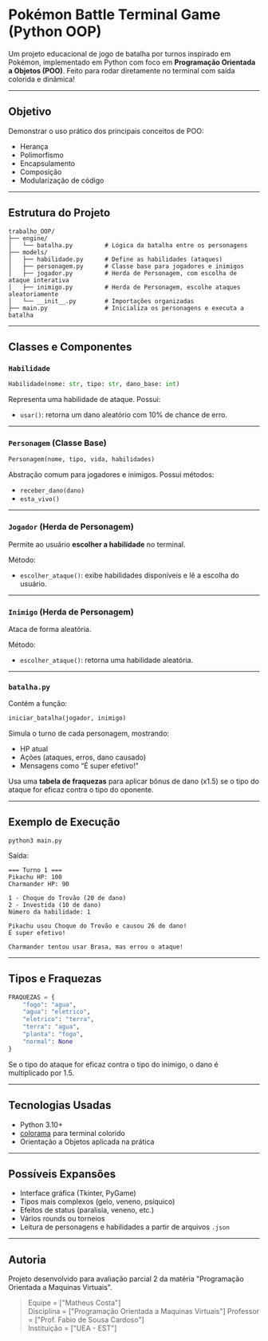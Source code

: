 # Pokémon Battle Terminal Game (Python OOP)

Um projeto educacional de jogo de batalha por turnos inspirado em Pokémon, implementado em Python com foco em **Programação Orientada a Objetos (POO)**. Feito para rodar diretamente no terminal com saída colorida e dinâmica!

---

## Objetivo

Demonstrar o uso prático dos principais conceitos de POO:
- Herança
- Polimorfismo
- Encapsulamento
- Composição
- Modularização de código

---

## Estrutura do Projeto

```
trabalho_OOP/
├── engine/
│   └── batalha.py         # Lógica da batalha entre os personagens
├── models/
│   ├── habilidade.py      # Define as habilidades (ataques)
│   ├── personagem.py      # Classe base para jogadores e inimigos
│   ├── jogador.py         # Herda de Personagem, com escolha de ataque interativa
│   ├── inimigo.py         # Herda de Personagem, escolhe ataques aleatoriamente
│   └── __init__.py        # Importações organizadas
├── main.py                # Inicializa os personagens e executa a batalha
```

---

## Classes e Componentes

### `Habilidade`
```python
Habilidade(nome: str, tipo: str, dano_base: int)
```
Representa uma habilidade de ataque. Possui:
- `usar()`: retorna um dano aleatório com 10% de chance de erro.

---

### `Personagem` (Classe Base)
```python
Personagem(nome, tipo, vida, habilidades)
```
Abstração comum para jogadores e inimigos. Possui métodos:
- `receber_dano(dano)`
- `esta_vivo()`

---

### `Jogador` (Herda de Personagem)
Permite ao usuário **escolher a habilidade** no terminal.

Método:
- `escolher_ataque()`: exibe habilidades disponíveis e lê a escolha do usuário.

---

### `Inimigo` (Herda de Personagem)
Ataca de forma aleatória.

Método:
- `escolher_ataque()`: retorna uma habilidade aleatória.

---

### `batalha.py`
Contém a função:
```python
iniciar_batalha(jogador, inimigo)
```
Simula o turno de cada personagem, mostrando:
- HP atual
- Ações (ataques, erros, dano causado)
- Mensagens como “É super efetivo!”

Usa uma **tabela de fraquezas** para aplicar bônus de dano (x1.5) se o tipo do ataque for eficaz contra o tipo do oponente.

---

## Exemplo de Execução

```
python3 main.py
```

Saída:

```
=== Turno 1 ===
Pikachu HP: 100
Charmander HP: 90

1 - Choque do Trovão (20 de dano)
2 - Investida (10 de dano)
Número da habilidade: 1

Pikachu usou Choque do Trovão e causou 26 de dano!
É super efetivo!

Charmander tentou usar Brasa, mas errou o ataque!
```

---

## Tipos e Fraquezas

```python
FRAQUEZAS = {
    "fogo": "agua",
    "agua": "eletrico",
    "eletrico": "terra",
    "terra": "agua",
    "planta": "fogo",
    "normal": None
}
```

Se o tipo do ataque for eficaz contra o tipo do inimigo, o dano é multiplicado por 1.5.

---

## Tecnologias Usadas

- Python 3.10+
- [colorama](https://pypi.org/project/colorama/) para terminal colorido
- Orientação a Objetos aplicada na prática

---

## Possíveis Expansões

- Interface gráfica (Tkinter, PyGame)
- Tipos mais complexos (gelo, veneno, psíquico)
- Efeitos de status (paralisia, veneno, etc.)
- Vários rounds ou torneios
- Leitura de personagens e habilidades a partir de arquivos `.json`

---

## Autoria

Projeto desenvolvido para avaliação parcial 2 da matéria "Programação Orientada a Maquinas Virtuais".

> Equipe = ["Matheus Costa"]  
> Disciplina = ["Programação Orientada a Maquinas Virtuais"]
> Professor = ["Prof. Fabio de Sousa Cardoso"]  
> Instituição = ["UEA - EST"]